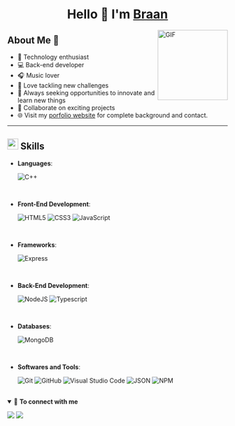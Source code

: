 <div align="center">
  <h1 align="center"><b> Hello 👋 I'm <a href="#">Braan</a> </b></h1>
  
</div>

<img align="right" alt="GIF" height="160px" src="https://media.giphy.com/media/Ah3zHH7hvsSB2/giphy.gif" />

## About Me 📖

- 🚀 Technology enthusiast
- 💻 Back-end developer 
- 🎧 Music lover
- 🎯 Love tackling new challenges
- 🌟 Always seeking opportunities to innovate and learn new things
- 🤝 Collaborate on exciting projects
- 🌐 Visit my [porfolio website](#) for complete background and contact.
---

## <img src="https://media2.giphy.com/media/QssGEmpkyEOhBCb7e1/giphy.gif?cid=ecf05e47a0n3gi1bfqntqmob8g9aid1oyj2wr3ds3mg700bl&rid=giphy.gif" width ="25"><b> Skills</b>

- **Languages**:
    
    ![C++](https://img.shields.io/badge/C++%20-%2300599C.svg?style=for-the-badge&logo=c%2B%2B&logoColor=white)

<br>   
    
- **Front-End Development**:

   ![HTML5](https://img.shields.io/badge/HTML5%20-%23E34F26.svg?style=for-the-badge&logo=html5&logoColor=white)
   ![CSS3](https://img.shields.io/badge/CSS%20-%231572B6.svg?style=for-the-badge&logo=css3&logoColor=white)
   ![JavaScript](https://img.shields.io/badge/JavaScript%20-%23F7DF1E.svg?style=for-the-badge&logo=javascript&logoColor=black)

<br>

- **Frameworks**:

  ![Express](https://img.shields.io/badge/Express.js-000000?style=for-the-badge&logo=express&logoColor=white)

<br>

- **Back-End Development**:
  
  ![NodeJS](https://img.shields.io/badge/Node.js-339933?style=for-the-badge&logo=nodedotjs&logoColor=white)
  ![Typescript]()

<br>

- **Databases**:

  ![MongoDB](https://img.shields.io/badge/MongoDB-4EA94B?style=for-the-badge&logo=mongodb&logoColor=white)

<br>

- **Softwares and Tools**:

    ![Git](https://img.shields.io/badge/git-%23F05033.svg?style=for-the-badge&logo=git&logoColor=white)
    ![GitHub](https://img.shields.io/badge/github-%23121011.svg?style=for-the-badge&logo=github&logoColor=white)
    ![Visual Studio Code](https://img.shields.io/badge/Visual%20Studio%20Code-0078d7.svg?style=for-the-badge&logo=visual-studio-code&logoColor=white)
    ![JSON](https://img.shields.io/badge/json-339933?style=for-the-badge&logo=json&logoColor=white)
    ![NPM](https://img.shields.io/badge/npm-CB3837?style=for-the-badge&logo=npm&logoColor=white)

<br>

<details open>
<summary>🤝 <b>To connect with me</b></summary>

<p align = "center">
 
[<img src ="https://img.shields.io/badge/portfolio-%23.svg?&style=for-the-badge&logo=&logoColor=white%22">](#)
[<img src = "https://img.shields.io/badge/instagram-%23E4405F.svg?&style=for-the-badge&logo=instagram&logoColor=white">](https://www.instagram.com/braan._ztw/)
</p>

</details>

    
